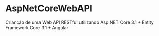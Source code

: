 # AspNetCoreWebAPI

Crianção de uma Web API RESTful utilizando Asp.NET Core 3.1 + Entity Framework Core 3.1  + Angular
